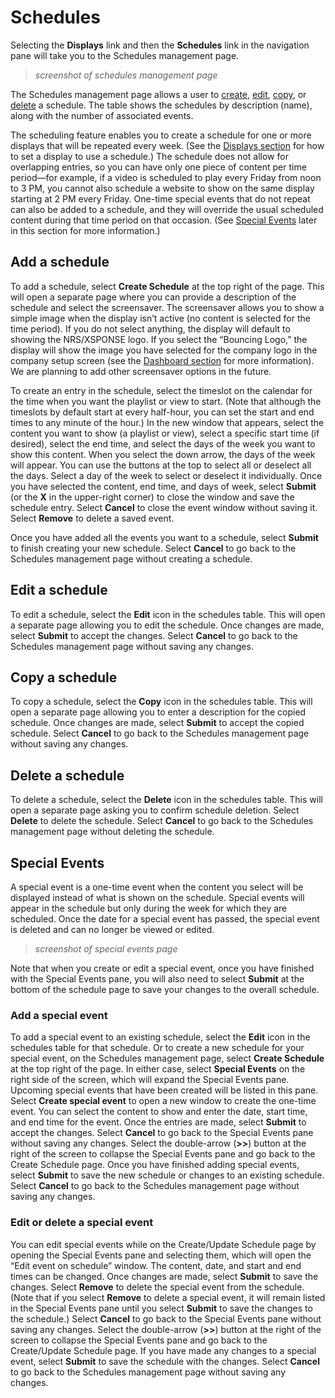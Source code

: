# Schedules

Selecting the **Displays** link and then the **Schedules** link in the navigation pane will take you to the Schedules management page. 
> _screenshot of schedules management page_
 
The Schedules management page allows a user to [create](schedules-management.md#add-a-schedule), [edit](schedules-management.md#edit-a-schedule), [copy](schedules-management.md#copy-a-schedule), or [delete](schedules-management.md#delete-a-schedule) a schedule. The table shows the schedules by description (name), along with the number of associated events.

The scheduling feature enables you to create a schedule for one or more displays that will be repeated every week. (See the [Displays section](displays-management.md) for how to set a display to use a schedule.) The schedule does not allow for overlapping entries, so you can have only one piece of content per time period—for example, if a video is scheduled to play every Friday from noon to 3 PM, you cannot also schedule a website to show on the same display starting at 2 PM every Friday. One-time special events that do not repeat can also be added to a schedule, and they will override the usual scheduled content during that time period on that occasion. (See [Special Events](schedules-management.md#special-events) later in this section for more information.)

## Add a schedule
To add a schedule, select **Create Schedule** at the top right of the page. This will open a separate page where you can provide a description of the schedule and select the screensaver. The screensaver allows you to show a simple image when the display isn’t active (no content is selected for the time period). If you do not select anything, the display will default to showing the NRS/XSPONSE logo. If you select the “Bouncing Logo,” the display will show the image you have selected for the company logo in the company setup screen (see the [Dashboard section](general-ops/dashboard.md) for more information). We are planning to add other screensaver options in the future.

To create an entry in the schedule, select the timeslot on the calendar for the time when you want the playlist or view to start. (Note that although the timeslots by default start at every half-hour, you can set the start and end times to any minute of the hour.) In the new window that appears, select the content you want to show (a playlist or view), select a specific start time (if desired), select the end time, and select the days of the week you want to show this content. When you select the down arrow, the days of the week will appear. You can use the buttons at the top to select all or deselect all the days. Select a day of the week to select or deselect it individually. Once you have selected the content, end time, and days of week, select **Submit** (or the **X** in the upper-right corner) to close the window and save the schedule entry. Select **Cancel** to close the event window without saving it. Select **Remove** to delete a saved event.

Once you have added all the events you want to a schedule, select **Submit** to finish creating your new schedule. Select **Cancel** to go back to the Schedules management page without creating a schedule.

## Edit a schedule
To edit a schedule, select the **Edit** icon in the schedules table. This will open a separate page allowing you to edit the schedule. Once changes are made, select **Submit** to accept the changes. Select **Cancel** to go back to the Schedules management page without saving any changes.

## Copy a schedule
To copy a schedule, select the **Copy** icon in the schedules table. This will open a separate page allowing you to enter a description for the copied schedule. Once changes are made, select **Submit** to accept the copied schedule. Select **Cancel** to go back to the Schedules management page without saving any changes.

## Delete a schedule
To delete a schedule, select the **Delete** icon in the schedules table. This will open a separate page asking you to confirm schedule deletion. Select **Delete** to delete the schedule. Select **Cancel** to go back to the Schedules management page without deleting the schedule.

## Special Events
A special event is a one-time event when the content you select will be displayed instead of what is shown on the schedule. Special events will appear in the schedule but only during the week for which they are scheduled. Once the date for a special event has passed, the special event is deleted and can no longer be viewed or edited.
> _screenshot of special events page_
 
Note that when you create or edit a special event, once you have finished with the Special Events pane, you will also need to select **Submit** at the bottom of the schedule page to save your changes to the overall schedule.

### Add a special event
To add a special event to an existing schedule, select the **Edit** icon in the schedules table for that schedule. Or to create a new schedule for your special event, on the Schedules management page, select **Create Schedule** at the top right of the page. In either case, select **Special Events** on the right side of the screen, which will expand the Special Events pane. Upcoming special events that have been created will be listed in this pane. Select **Create special event** to open a new window to create the one-time event. You can select the content to show and enter the date, start time, and end time for the event. Once the entries are made, select **Submit** to accept the changes. Select **Cancel** to go back to the Special Events pane without saving any changes. Select the double-arrow (**>>**) button at the right of the screen to collapse the Special Events pane and go back to the Create Schedule page. Once you have finished adding special events, select **Submit** to save the new schedule or changes to an existing schedule. Select **Cancel** to go back to the Schedules management page without saving any changes.

### Edit or delete a special event
You can edit special events while on the Create/Update Schedule page by opening the Special Events pane and selecting them, which will open the “Edit event on schedule” window. The content, date, and start and end times can be changed. Once changes are made, select **Submit** to save the changes. Select **Remove** to delete the special event from the schedule. (Note that if you select **Remove** to delete a special event, it will remain listed in the Special Events pane until you select **Submit** to save the changes to the schedule.) Select **Cancel** to go back to the Special Events pane without saving any changes. Select the double-arrow (**>>**) button at the right of the screen to collapse the Special Events pane and go back to the Create/Update Schedule page. If you have made any changes to a special event, select **Submit** to save the schedule with the changes. Select **Cancel** to go back to the Schedules management page without saving any changes.
